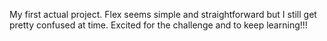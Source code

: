 My first actual project. Flex seems simple and straightforward but I still get pretty confused at time. Excited for the challenge and to keep learning!!!
